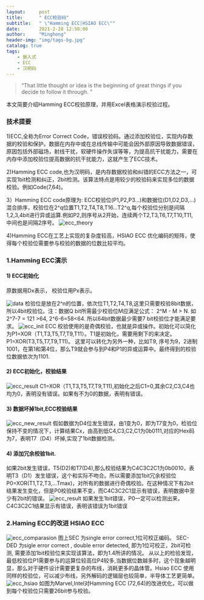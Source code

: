 ```yaml
---
layout:     post
title:      " ECC校验码"
subtitle:   " \"Hamming ECC|HSIAO ECC\""
date:       2021-2-28 12:50:00
author:     "Minghong"
header-img: "img/tags-bg.jpg"
catalog: true
tags:
    - 嵌入式
    - ECC
    - 汉明码
---
```


> “That little thought or idea is the beginning of great things if you decide to follow it through. ”


本文简要介绍Hamming ECC校验原理，并用Excel表格演示校验过程。


### 技术提要
1)ECC,全称为Error Correct Code，错误校验码。通过添加校验位，实现内存数据的校验和保护。数据在内存中或在总线传输中可能会因外部原因导致数据错误，原因包括外部磁场，射线干扰，软硬件操作失误等等，为提高抗干扰能力，需要在内存中添加校验位提高数据的抗干扰能力，这就产生了ECC技术。

2)Hamming ECC code,也为汉明码，是内存数据校验和纠错的ECC方法之一，可实现1bit检测和纠正，2bit检测。该算法特点是用较少的校验码来实现多位的数据校验。例如Code(7,64)。

3）Hamming ECC code原理为: ECC校验位(P1,P2,P3...)和数据位(D1,D2,D3,…)混合排序，校验位在2^q位置T1,T2,T4,T8,T16…T2^q,每个校验位分别是间隔1,2,3,4bit进行异或运算.例如P2,则序号从2开始，连续两个T2,T3,T6,T7,T10,T11,中间也是间隔2序号。
![*ecc_theory*](http://leeminghong.github.io/img/in-post/ecc/ecc_theory.png)

4)Hamming ECC在工艺上实现的复杂度较高，HSIAO ECC 优化编码的矩阵，使得每个校验位需要参与校验的数据的位数比较平均。


### 1.Hamming ECC演示
#### 1) ECC初始化
原数据用Dx表示， 校验位用Px表示。

![*data*](http://leeminghong.github.io/img/in-post/ecc/ecc_data.png)
检验位是放在2^n的位置，依次位T1,T2,T4,T8,这里只需要校验8bit数据，所以4bit校验位。注：数据Q bit所需最少校验位M应满足公式： 2^M - M > N.
如2^7-7 = 121 >64, 2^6-6=58<64. 所以64bit数据最少需要7 bit校验位才能满足要求。
![*ecc_init*](http://leeminghong.github.io/img/in-post/ecc/ecc_init.png)
ECC 校验使用的是奇偶校验，也就是异或操作。初始化可以简化为P1=XOR（T1,T3,T5,T7,T9,T11）。T1是初始化，需要用剩下的来决定。P1=XOR(T3,T5,T7,T9,T11)。
这里可以转化为另外一种，比如T9, 序号为9，2进制1001，在第1和第4位，那么T9就会参与到P4和P1的异或运算中。最终得到的校验位数据依次为1101.
#### 2) ECC初始化，校验结果
![*ecc_result*](http://leeminghong.github.io/img/in-post/ecc/ecc_result.png)
C1=XOR（T1,T3,T5,T7,T9,T11),初始化之后C1=0,其余C2,C3,C4也均为0，表明没有错误。如果有不为0的数据，表明有错误。

#### 3) 数据坏掉1bit,ECC校验结果
![*ecc_new_result*](http://leeminghong.github.io/img/in-post/ecc/ecc_new_result.png)
假如数据为D4位发生错误，由1变为0，即为T7变为0，检验位保持不变的情况下，计算结果Cx，由高到低C4,C3,C2,C1为0b0111,对应的Hex码为7，表明T7（D4）坏掉,实现了1bit数据检测。

#### 4) 添加冗余校验1bit.
如果2bit发生错误，T5(D2)和T7(D4),那么校验结果为C4C3C2C1为0b0010，表明T3（D1）发生错误，这个和实际不吻合。所以需要添加1bit冗余校验位 P0=XOR(T1,T2,T3,...Tmax)，对所有的数据进行奇偶校验。在这种情况下有2bit结果发生变化，但是P0校验结果不变，而C4C3C2C1显示有错误，表明数据中至少有2bit的错误。
![*ecc_result*](http://leeminghong.github.io/img/in-post/ecc/ecc_2bit.png)
如果发生1bit错误，P0一定可以检测出来，C4C3C2C1结果显示有错误，表明该错误为1bit错误

### 2.Haming ECC的改进 HSIAO ECC
![*ecc_comparasion*](http://leeminghong.github.io/img/in-post/ecc/ecc_comparasion.png)
图上SEC 为single error correct,1位可校正编码。 SEC-DED 为sigle error correct , double error detected, 即为1位可校正，2bit可检测, 需要添加1bit校验位来实现该算法，即为1.4所讲的情况。
从以上的检验发现，最低校验位P1需要参与的运算位较高位P4较多,当数据位数越多时，这个现象越明显，那么对于硬件设计需要更复杂的布线，消耗更多的晶体管。Hsiao ECC 使用同样的校验位，可以减少布线，另外解码的逻辑层也较简单，半导体工艺更简单。
![*ecc_hsiao*](http://leeminghong.github.io/img/in-post/ecc/ecc_hsiao.jpg)
如图为Marvel,Intel对Hamming ECC (72,64)的改进优化，可以做到每个校验位只需要26bit参与校验。

<p id = "build"></p>
